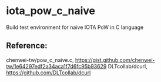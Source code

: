 # iota_pow_c_naive

Build test environment for naive IOTA PoW in C language

Reference:
---
chenwei-tw/pow_c_naive.c, https://gist.github.com/chenwei-tw/1e64297edf2a34aca1f7d6fc95b93629 
DLTcollab/dcurl, https://github.com/DLTcollab/dcurl
